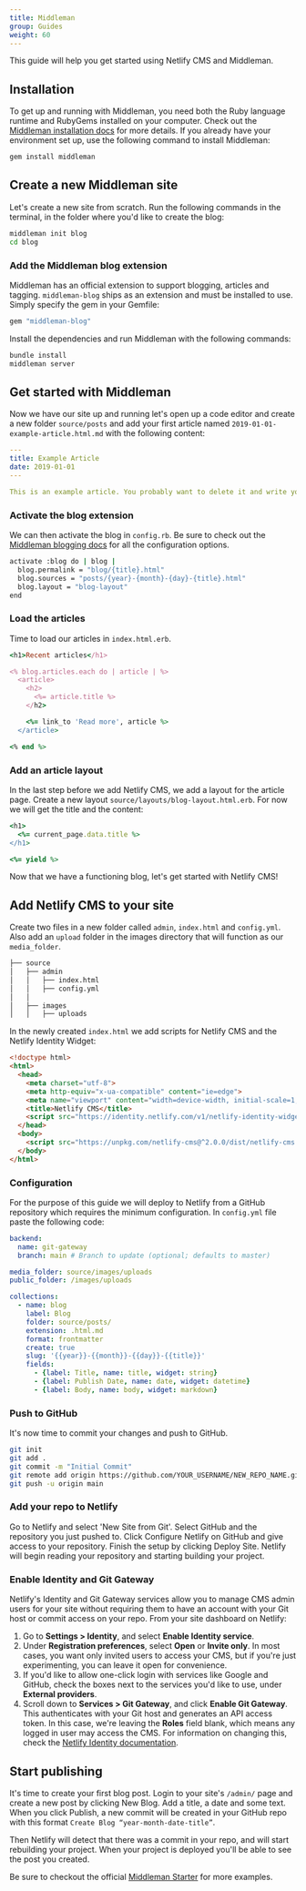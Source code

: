 ```yaml
---
title: Middleman
group: Guides
weight: 60
---
```

This guide will help you get started using Netlify CMS and Middleman.

## Installation
To get up and running with Middleman, you need both the Ruby language runtime and RubyGems installed on your computer. Check out the [Middleman installation docs](https://middlemanapp.com/basics/install/) for more details. If you already have your environment set up, use the following command to install Middleman:

```bash
gem install middleman
```

## Create a new Middleman site
Let's create a new site from scratch. Run the following commands in the terminal, in the folder where you'd like to create the blog:

```bash
middleman init blog
cd blog
```

### Add the Middleman blog extension
Middleman has an official extension to support blogging, articles and tagging. `middleman-blog` ships as an extension and must be installed to use. Simply specify the gem in your Gemfile:

```bash
gem "middleman-blog"
```
Install the dependencies and run Middleman with the following commands:

```bash
bundle install
middleman server
```

## Get started with Middleman

Now we have our site up and running let's open up a code editor and create a new folder `source/posts` and add your first article named `2019-01-01-example-article.html.md` with the following content:


```yml
---
title: Example Article
date: 2019-01-01
---

This is an example article. You probably want to delete it and write your own articles once you finished this guide!
```

### Activate the blog extension
We can then activate the blog in `config.rb`. Be sure to check out the [Middleman blogging docs](https://middlemanapp.com/basics/blogging/) for all the configuration options.

```bash
activate :blog do | blog |
  blog.permalink = "blog/{title}.html"
  blog.sources = "posts/{year}-{month}-{day}-{title}.html"
  blog.layout = "blog-layout"
end
```

### Load the articles
Time to load our articles in `index.html.erb`.

```ruby
<h1>Recent articles</h1>

<% blog.articles.each do | article | %>
  <article>
    <h2>
      <%= article.title %>
    </h2>

    <%= link_to 'Read more', article %>
  </article>

<% end %>
```

### Add an article layout
In the last step before we add Netlify CMS, we add a layout for the article page. Create a new layout `source/layouts/blog-layout.html.erb`. For now we will get the title and the content:
```ruby
<h1>
  <%= current_page.data.title %>
</h1>

<%= yield %>
```

Now that we have a functioning blog, let's get started with Netlify CMS!

## Add Netlify CMS to your site

Create two files in a new folder called `admin`, `index.html` and `config.yml`. Also add an `upload` folder in the images directory that will function as our `media_folder`.
```bash
├── source
│   ├── admin
│   │   ├── index.html
│   │   ├── config.yml
│   │
│   ├── images
│   │   ├── uploads
```


In the newly created `index.html` we add scripts for Netlify CMS and the Netlify Identity Widget:

```html
<!doctype html>
<html>
  <head>
    <meta charset="utf-8">
    <meta http-equiv="x-ua-compatible" content="ie=edge">
    <meta name="viewport" content="width=device-width, initial-scale=1, shrink-to-fit=no">
    <title>Netlify CMS</title>
    <script src="https://identity.netlify.com/v1/netlify-identity-widget.js" type="text/javascript"></script>
  </head>
  <body>
    <script src="https://unpkg.com/netlify-cms@^2.0.0/dist/netlify-cms.js" type="text/javascript"></script>
  </body>
</html>

```

### Configuration

For the purpose of this guide we will deploy to Netlify from a GitHub repository which requires the minimum configuration. In `config.yml` file paste the following code:

```yml
backend:
  name: git-gateway
  branch: main # Branch to update (optional; defaults to master)

media_folder: source/images/uploads
public_folder: /images/uploads

collections:
  - name: blog
    label: Blog
    folder: source/posts/
    extension: .html.md
    format: frontmatter
    create: true
    slug: '{{year}}-{{month}}-{{day}}-{{title}}'
    fields:
      - {label: Title, name: title, widget: string}
      - {label: Publish Date, name: date, widget: datetime}
      - {label: Body, name: body, widget: markdown}
```

### Push to GitHub
It's now time to commit your changes and push to GitHub. 

```bash
git init
git add .
git commit -m "Initial Commit"
git remote add origin https://github.com/YOUR_USERNAME/NEW_REPO_NAME.git
git push -u origin main
```

### Add your repo to Netlify

Go to Netlify and select 'New Site from Git'. Select GitHub and the repository you just pushed to. Click Configure Netlify on GitHub and give access to your repository. Finish the setup by clicking Deploy Site. Netlify will begin reading your repository and starting building your project.

### Enable Identity and Git Gateway

Netlify's Identity and Git Gateway services allow you to manage CMS admin users for your site without requiring them to have an account with your Git host or commit access on your repo. From your site dashboard on Netlify:

1. Go to **Settings > Identity**, and select **Enable Identity service**.
2. Under **Registration preferences**, select **Open** or **Invite only**. In most cases, you want only invited users to access your CMS, but if you're just experimenting, you can leave it open for convenience.
3. If you'd like to allow one-click login with services like Google and GitHub, check the boxes next to the services you'd like to use, under **External providers**.
4. Scroll down to **Services > Git Gateway**, and click **Enable Git Gateway**. This authenticates with your Git host and generates an API access token. In this case, we're leaving the **Roles** field blank, which means any logged in user may access the CMS. For information on changing this, check the [Netlify Identity documentation](https://www.netlify.com/docs/identity/).

## Start publishing

It's time to create your first blog post. Login to your site's `/admin/` page and create a new post by clicking New Blog. Add a title, a date and some text. When you click Publish, a new commit will be created in your GitHub repo with this format `Create Blog “year-month-date-title”`. 

Then Netlify will detect that there was a commit in your repo, and will start rebuilding your project. When your project is deployed you'll be able to see the post you created.

Be sure to checkout the official [Middleman Starter](https://github.com/tomrutgers/middleman-starter-netlify-cms) for more examples.
